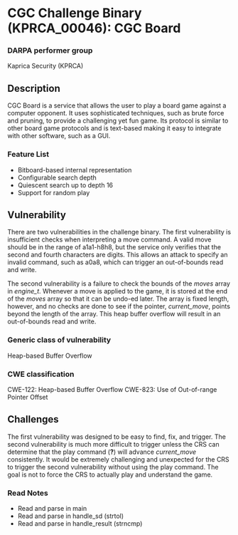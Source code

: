 # CGC Challenge Binary (KPRCA\_00046): CGC Board

### DARPA performer group
Kaprica Security (KPRCA)

## Description
CGC Board is a service that allows the user to play a board game against a computer opponent. It uses sophisticated techniques, such as brute force and pruning, to provide a challenging yet fun game. Its protocol is similar to other board game protocols and is text-based making it easy to integrate with other software, such as a GUI.

### Feature List

 * Bitboard-based internal representation
 * Configurable search depth
 * Quiescent search up to depth 16
 * Support for random play

## Vulnerability
There are two vulnerabilities in the challenge binary. The first vulnerability is insufficient checks when interpreting a move command. A valid move should be in the range of a1a1-h8h8, but the service only verifies that the second and fourth characters are digits. This allows an attack to specify an invalid command, such as a0a8, which can trigger an out-of-bounds read and write.

The second vulnerability is a failure to check the bounds of the *moves* array in *engine_t*. Whenever a move is applied to the game, it is stored at the end of the *moves* array so that it can be undo-ed later. The array is fixed length, however, and no checks are done to see if the pointer, *current_move*, points beyond the length of the array. This heap buffer overflow will result in an out-of-bounds read and write.

### Generic class of vulnerability

Heap-based Buffer Overflow

### CWE classification

CWE-122: Heap-based Buffer Overflow
CWE-823: Use of Out-of-range Pointer Offset

## Challenges
The first vulnerability was designed to be easy to find, fix, and trigger. The second vulnerability is much more difficult to trigger unless the CRS can determine that the play command (**?**) will advance *current_move* consistently. It would be extremely challenging and unexpected for the CRS to trigger the second vulnerability without using the play command. The goal is not to force the CRS to actually play and understand the game.

### Read Notes

* Read and parse in main
* Read and parse in handle_sd (strtol)
* Read and parse in handle_result (strncmp)